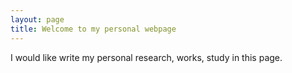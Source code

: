 ```yaml
---
layout: page
title: Welcome to my personal webpage
---
```


I would like write my personal research, works, study in this page.